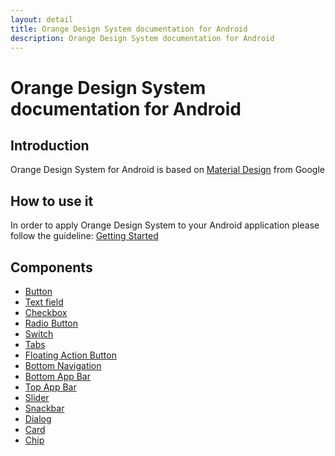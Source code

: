 ```yaml
---
layout: detail
title: Orange Design System documentation for Android
description: Orange Design System documentation for Android
---
```


# Orange Design System documentation for Android

## Introduction

Orange Design System for Android is based on [Material Design](https://material.io/) from Google

## How to use it

In order to apply Orange Design System to your Android application please follow the guideline:
[Getting Started](./getting-started.md)

## Components

* [Button](components/Button.md)
* [Text field](components/TextField.md)
* [Checkbox](components/Checkbox.md)
* [Radio Button](components/RadioButton.md)
* [Switch](components/Switch.md)
* [Tabs](components/Tabs.md)
* [Floating Action Button](components/FloatingActionButton.md)
* [Bottom Navigation](components/BottomNavigation.md)
* [Bottom App Bar](components/BottomAppBar.md)
* [Top App Bar](components/TopAppBar.md)
* [Slider](components/Slider.md)
* [Snackbar](components/Snackbar.md)
* [Dialog](components/Dialog.md)
* [Card](components/Card.md)
* [Chip](components/Chip.md)

